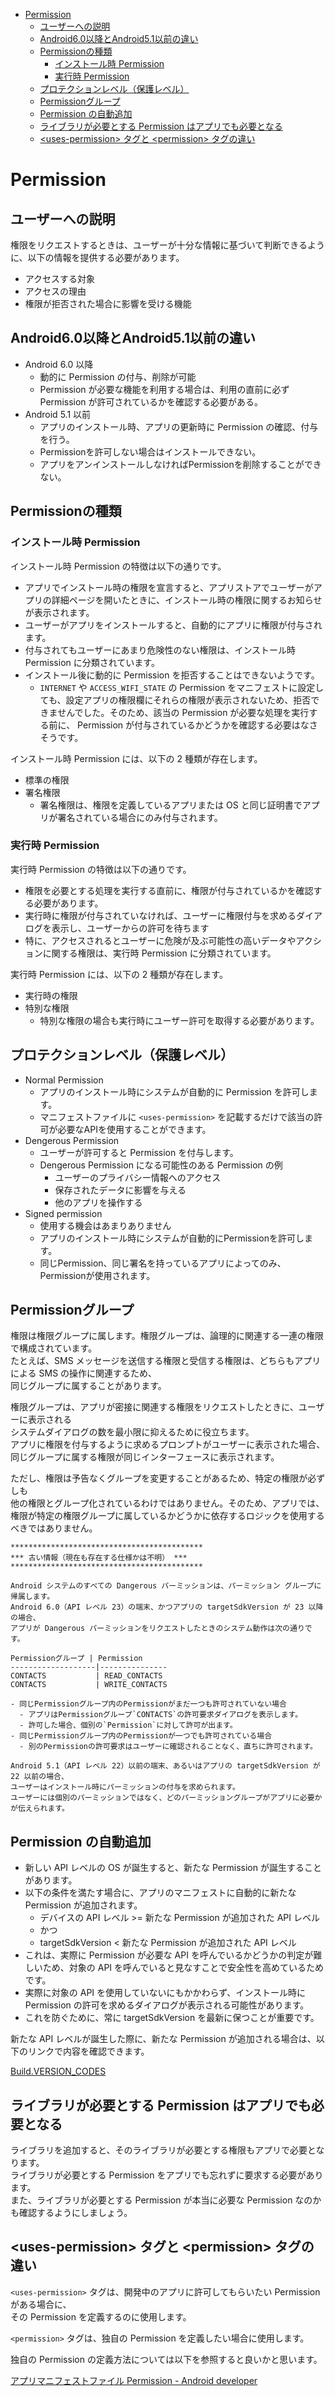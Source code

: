 <!-- TOC depthFrom:1 depthTo:6 withLinks:1 updateOnSave:1 orderedList:0 -->

- [Permission](#permission)
  - [ユーザーへの説明](#ユーザーへの説明)
  - [Android6.0以降とAndroid5.1以前の違い](#android60以降とandroid51以前の違い)
  - [Permissionの種類](#permissionの種類)
    - [インストール時 Permission](#インストール時-permission)
    - [実行時 Permission](#実行時-permission)
  - [プロテクションレベル（保護レベル）](#プロテクションレベル保護レベル)
  - [Permissionグループ](#permissionグループ)
  - [Permission の自動追加](#permission-の自動追加)
  - [ライブラリが必要とする Permission はアプリでも必要となる](#ライブラリが必要とする-permission-はアプリでも必要となる)
  - [\<uses-permission\> タグと \<permission\> タグの違い](#uses-permission-タグと-permission-タグの違い)

<!-- /TOC -->


# Permission

## ユーザーへの説明

権限をリクエストするときは、ユーザーが十分な情報に基づいて判断できるように、以下の情報を提供する必要があります。

- アクセスする対象
- アクセスの理由
- 権限が拒否された場合に影響を受ける機能


## Android6.0以降とAndroid5.1以前の違い

- Android 6.0 以降
  - 動的に Permission の付与、削除が可能
  - Permission が必要な機能を利用する場合は、利用の直前に必ず Permission が許可されているかを確認する必要がある。
- Android 5.1 以前
  - アプリのインストール時、アプリの更新時に Permission の確認、付与を行う。
  - Permissionを許可しない場合はインストールできない。
  - アプリをアンインストールしなければPermissionを削除することができない。


## Permissionの種類

### インストール時 Permission

インストール時 Permission の特徴は以下の通りです。

- アプリでインストール時の権限を宣言すると、アプリストアでユーザーがアプリの詳細ページを開いたときに、インストール時の権限に関するお知らせが表示されます。
- ユーザーがアプリをインストールすると、自動的にアプリに権限が付与されます。
- 付与されてもユーザーにあまり危険性のない権限は、インストール時 Permission に分類されています。
- インストール後に動的に Permission を拒否することはできないようです。
  - `INTERNET` や `ACCESS_WIFI_STATE` の Permission をマニフェストに設定しても、設定アプリの権限欄にそれらの権限が表示されないため、拒否できませんでした。そのため、該当の Permission が必要な処理を実行する前に、 Permission が付与されているかどうかを確認する必要はなさそうです。

インストール時 Permission には、以下の 2 種類が存在します。

- 標準の権限
- 署名権限
    - 署名権限は、権限を定義しているアプリまたは OS と同じ証明書でアプリが署名されている場合にのみ付与されます。


### 実行時 Permission

実行時 Permission の特徴は以下の通りです。

- 権限を必要とする処理を実行する直前に、権限が付与されているかを確認する必要があります。
- 実行時に権限が付与されていなければ、ユーザーに権限付与を求めるダイアログを表示し、ユーザーからの許可を待ちます
- 特に、アクセスされるとユーザーに危険が及ぶ可能性の高いデータやアクションに関する権限は、実行時 Permission に分類されています。

実行時 Permission には、以下の 2 種類が存在します。

- 実行時の権限
- 特別な権限
  - 特別な権限の場合も実行時にユーザー許可を取得する必要があります。


## プロテクションレベル（保護レベル）

- Normal Permission
  - アプリのインストール時にシステムが自動的に Permission を許可します。
  - マニフェストファイルに `<uses-permission>` を記載するだけで該当の許可が必要なAPIを使用することができます。
- Dengerous Permission
  - ユーザーが許可すると Permission を付与します。
  - Dengerous Permission になる可能性のある Permission の例
	  - ユーザーのプライバシー情報へのアクセス
	  - 保存されたデータに影響を与える
	  - 他のアプリを操作する
- Signed permission
	- 使用する機会はあまりありません
	- アプリのインストール時にシステムが自動的にPermissionを許可します。
	- 同じPermission、同じ署名を持っているアプリによってのみ、Permissionが使用されます。


## Permissionグループ

権限は権限グループに属します。権限グループは、論理的に関連する一連の権限で構成されています。  
たとえば、SMS メッセージを送信する権限と受信する権限は、どちらもアプリによる SMS の操作に関連するため、  
同じグループに属することがあります。

権限グループは、アプリが密接に関連する権限をリクエストしたときに、ユーザーに表示される  
システムダイアログの数を最小限に抑えるために役立ちます。  
アプリに権限を付与するように求めるプロンプトがユーザーに表示された場合、  
同じグループに属する権限が同じインターフェースに表示されます。

ただし、権限は予告なくグループを変更することがあるため、特定の権限が必ずしも  
他の権限とグループ化されているわけではありません。そのため、アプリでは、権限が特定の権限グループに属しているかどうかに依存するロジックを使用するべきではありません。

```
*******************************************
*** 古い情報（現在も存在する仕様かは不明） ***
*******************************************

Android システムのすべての Dangerous パーミッションは、パーミッション グループに帰属します。  
Android 6.0（API レベル 23）の端末、かつアプリの targetSdkVersion が 23 以降の場合、  
アプリが Dangerous パーミッションをリクエストしたときのシステム動作は次の通りです。

Permissionグループ | Permission
-------------------|---------------
CONTACTS           | READ_CONTACTS
CONTACTS           | WRITE_CONTACTS

- 同じPermissionグループ内のPermissionがまだ一つも許可されていない場合
  - アプリはPermissionグループ`CONTACTS`の許可要求ダイアログを表示します。
  - 許可した場合、個別の`Permission`に対して許可が出ます。
- 同じPermissionグループ内のPermissionが一つでも許可されている場合
  - 別のPermissionの許可要求はユーザーに確認されることなく、直ちに許可されます。

Android 5.1（API レベル 22）以前の端末、あるいはアプリの targetSdkVersion が 22 以前の場合、
ユーザーはインストール時にパーミッションの付与を求められます。
ユーザーには個別のパーミッションではなく、どのパーミッショングループがアプリに必要かが伝えられます。
```


## Permission の自動追加

- 新しい API レベルの OS が誕生すると、新たな Permission が誕生することがあります。
- 以下の条件を満たす場合に、アプリのマニフェストに自動的に新たな Permission が追加されます。
	- デバイスの API レベル >= 新たな Permission が追加された API レベル
	- かつ
	- targetSdkVersion < 新たな Permission が追加された API レベル
- これは、実際に Permission が必要な API を呼んでいるかどうかの判定が難しいため、対象の API を呼んでいると見なすことで安全性を高めているためです。
- 実際に対象の API を使用していないにもかかわらず、インストール時に Permission の許可を求めるダイアログが表示される可能性があります。
- これを防ぐために、常に targetSdkVersion を最新に保つことが重要です。

新たな API レベルが誕生した際に、新たな Permission が追加される場合は、以下のリンクで内容を確認できます。

[Build.VERSION_CODES](https://developer.android.com/reference/android/os/Build.VERSION_CODES?hl=ja#top_of_page)


## ライブラリが必要とする Permission はアプリでも必要となる

ライブラリを追加すると、そのライブラリが必要とする権限もアプリで必要となります。  
ライブラリが必要とする Permission をアプリでも忘れずに要求する必要があります。  
また、ライブラリが必要とする Permission が本当に必要な Permission なのかも確認するようにしましょう。


## \<uses-permission\> タグと \<permission\> タグの違い

`<uses-permission>` タグは、開発中のアプリに許可してもらいたい Permission がある場合に、  
その Permission を定義するのに使用します。

`<permission>` タグは、独自の Permission を定義したい場合に使用します。

独自の Permission の定義方法については以下を参照すると良いかと思います。

[アプリマニフェストファイル Permission - Android developer](https://developer.android.com/guide/topics/manifest/permission-element?hl=ja)


